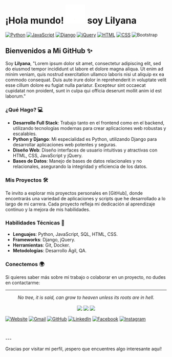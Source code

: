 # ¡Hola mundo! <img src="https://github.com/Kathryn-Jie/Kathryn-Jie/blob/main/wave.gif" width="60px"/> soy Lilyana 

[![Python](https://img.shields.io/badge/Python-3776AB?style=for-the-badge&logo=python&logoColor=white)](https://www.python.org/)
[![JavaScript](https://img.shields.io/badge/JavaScript-F7DF1E?style=for-the-badge&logo=javascript&logoColor=black)](https://developer.mozilla.org/es/docs/Web/JavaScript)
[![Django](https://img.shields.io/badge/Django-092E20?style=for-the-badge&logo=django&logoColor=white)](https://www.djangoproject.com/)
[![jQuery](https://img.shields.io/badge/jQuery-0769AD?style=for-the-badge&logo=jquery&logoColor=white)](https://jquery.com/)
[![HTML](https://img.shields.io/badge/HTML5-E34F26?style=for-the-badge&logo=html5&logoColor=white)](https://developer.mozilla.org/es/docs/Web/HTML)
[![CSS](https://img.shields.io/badge/CSS3-1572B6?style=for-the-badge&logo=css3&logoColor=white)](https://developer.mozilla.org/es/docs/Web/CSS)
![Bootstrap](https://img.shields.io/badge/bootstrap-%238511FA.svg?style=for-the-badge&logo=bootstrap&logoColor=white)


## Bienvenidos a Mi GitHub ✨

Soy **Lilyana**, "Lorem ipsum dolor sit amet, consectetur adipiscing elit, sed do eiusmod tempor incididunt ut labore et dolore magna aliqua. Ut enim ad minim veniam, quis nostrud exercitation ullamco laboris nisi ut aliquip ex ea commodo consequat. Duis aute irure dolor in reprehenderit in voluptate velit esse cillum dolore eu fugiat nulla pariatur. Excepteur sint occaecat cupidatat non proident, sunt in culpa qui officia deserunt mollit anim id est laborum."
### ¿Qué Hago? 💻

- **Desarrollo Full Stack**: Trabajo tanto en el frontend como en el backend, utilizando tecnologías modernas para crear aplicaciones web robustas y escalables.
- **Python y Django**: Mi especialidad es Python, utilizando Django para desarrollar aplicaciones web potentes y seguras.
- **Diseño Web**: Diseño interfaces de usuario intuitivas y atractivas con HTML, CSS, JavaScript y jQuery.
- **Bases de Datos**: Manejo de bases de datos relacionales y no relacionales, asegurando la integridad y eficiencia de los datos.

### Mis Proyectos 🛠️

Te invito a explorar mis proyectos personales en [GitHub], donde encontrarás una variedad de aplicaciones y scripts que he desarrollado a lo largo de mi carrera. Cada proyecto refleja mi dedicación al aprendizaje continuo y la mejora de mis habilidades.

### Habilidades Técnicas 🔧

- **Lenguajes**: Python, JavaScript, SQL, HTML, CSS.
- **Frameworks**: Django, jQuery.
- **Herramientas**: Git, Docker.
- **Metodologías**: Desarrollo Ágil, QA.

### Conectemos 🌍

Si quieres saber más sobre mi trabajo o colaborar en un proyecto, no dudes en contactarme:

<hr>
<p align="center">
   <i>No tree, it is said, can grow to heaven unless its roots are in hell.</i>
   <br>
<br>	
<a target="_blank" href="https://www.linkedin.com/in/liilydev"><img src="https://img.shields.io/badge/-LinkedIn-0077B5?style=for-the-badge&logo=Linkedin&logoColor=white"></img></a>
<a target="_blank" href="mailto:lilyanasa.or@gmail.com"><img src="https://img.shields.io/badge/-Gmail-D14836?style=for-the-badge&logo=Gmail&logoColor=white"></img></a>
<a target="_blank" href="https://twitter.com/"><img src="https://img.shields.io/badge/-Twitter-1DA1F2?style=for-the-badge&logo=Twitter&logoColor=white"></img></a>

<a href=""><img src="https://img.icons8.com/bubbles/50/000000/web.png" alt="Website"/></a>
	<a href="mailto:lilyanasa.or@gmail.com"><img src="https://img.icons8.com/bubbles/50/000000/gmail.png" alt="Gmail"/></a>
	<a href="https://github.com/liily18"><img src="https://img.icons8.com/bubbles/50/000000/github.png" alt="GitHub"/></a>
	<a href="https://linkedin.com/in/liilydev"><img src="https://img.icons8.com/bubbles/50/000000/linkedin.png" alt="LinkedIn"/></a>
	<a href="https://www.facebook.com/"><img src="https://img.icons8.com/bubbles/50/000000/facebook-new.png" alt="Facebook"/></a>
	<a href="https://instagram.com/"><img src="https://img.icons8.com/bubbles/50/000000/instagram.png" alt="Instagram"/></a>
	
   <br>
</p>
---

Gracias por visitar mi perfil, ¡espero que encuentres algo interesante aquí!



